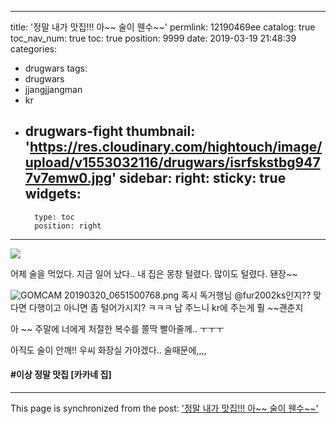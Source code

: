 
---
title: '정말 내가 맛집!!! 아~~ 술이 웬수~~'
permlink: 12190469ee
catalog: true
toc_nav_num: true
toc: true
position: 9999
date: 2019-03-19 21:48:39
categories:
- drugwars
tags:
- drugwars
- jjangjjangman
- kr
- drugwars-fight
thumbnail: 'https://res.cloudinary.com/hightouch/image/upload/v1553032116/drugwars/isrfskstbg9477v7emw0.jpg'
sidebar:
    right:
        sticky: true
widgets:
    -
        type: toc
        position: right
---


<a href="https://drugwars.io/i/kibumh"><img src="https://res.cloudinary.com/hightouch/image/upload/v1553032116/drugwars/isrfskstbg9477v7emw0.jpg"></a>


어제 술을 먹었다. 
지금 일어 났다.. 
내 집은 몽창 털렸다.
많이도 털렸다.  됀장~~

![GOMCAM 20190320_0651500768.png](https://cdn.steemitimages.com/DQmZVXTmKtUvdwKw6rDqf6HZfZJgQLiB8L8oRTpUufhCEou/GOMCAM%2020190320_0651500768.png)
혹시 독거행님 @fur2002ks인지?? 
맞다면 다행이고 아니면 좀 털어가시지? 
ㅋㅋㅋ 남 주느니 kr에 주는게 훨 ~~괜춘지

아 ~~ 주말에 너에게 처절한 복수를
쫄딱 빨아줄께.. ㅜㅜㅜ

아직도 술이 안깨!! 우씨
화장실 가야겠다..  술때문에,,,,

#### #이상 정말 맛집 [카카네 집]

- - -

This page is synchronized from the post: ['정말 내가 맛집!!! 아~~ 술이 웬수~~'](https://steemit.com/@kibumh/12190469ee)
